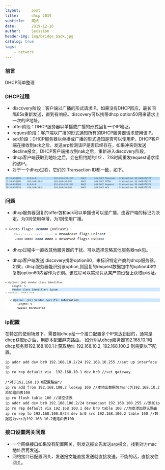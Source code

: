 ```yaml
---
layout:     post
title:      dhcp 2019
subtitle:   网络
date:       2019-12-10
author:     Secssion
header-img:	img/bridge_back.jpg
catalog: true
tags:
    - network
---
```




### 前言
DHCP简单整理

###  DHCP过程

* discovery阶段：客户端以广播的形式请求IP。如果没有DHCP回应，最长间隔65s重新发送，直到有响应。discovery可以携带dhcp option50用来请求上一次的IP地址。
* offer阶段：DHCP服务器以单播或广播的形式回复一个IP地址。
* request阶段：客户端以广播的形式通知所有的DHCP服务器请求使用该IP。
* ack阶段：DHCP服务器以单播或广播的形式通知是否可以使用IP。DHCP客户端在接收到ack之后，发送arp检测该IP是否已经存在，如果冲突则发送decline报文。DHCP客户端接收到nak之后，重新进入discovery阶段。
* dhcp客户端获取到地址之后，会在租约期的1/2 、7/8时间重发request请求续约该IP。
* 对于一个dhcp过程，它们的 Transaction ID都一致，如下。

![dhcp_process](/img/post-in/dhcp_process.PNG)

### 问题

* dhcp服务器回复的offer包和ack可以单播也可以是广播，由客户端的标记为决定。为0则使用单薄，为1则使用广播。

![dhcp_unicast](/img/post-in/dhcp_unicast.PNG)

*  dhcp过程中一直收其他服务器的干扰，可以选择忽略其他服务器nak包。

* dhcp客户端发送 discovery携带option60，来标识特定产商的dhcp服务器。如果，dhcp服务器能识别该option,则回复的request数据包中的option43中复制option60内容作为识别。该过程可以实现只从某产商设备上获取ip地址。

![option60](/img/post-in/option60.PNG)

![option43](/img/post-in/option43.PNG)

### ip配置
在特定的使用场景下，需要用dhcp给一个接口配置多个IP来达到目的，通常是dhcp获取ip之后，用脚本配置静态路由。
如分别从dhcp服务器192.168.10.1和dhcp服务器192.168.100.1上获取地址 192.168.10.2, 192.168.100.2 则需要以下配置。
```
ip addr add dev br0 192.168.10.2/24 192.168.10.255 //set up interface ip
ip ro rep default via  192.168.10.1 dev br0 //set gateway

/*对于192.168.10.0配置路由*/
ip ru add from 192.168.100.2 lookup 100 //本地出数据包为src为192.168.10.2添加路由表100
ip ro flush table 100 //清空该表
ip addr add dev br0 192.168.100.2/24 broadcast 192.168.100.255 //添加ip
ip ro rep default via 192.168.100.1 dev br0 table 100 //为表添加默认路由
ip ro rep to 192.168.100.0/24 dev br0 src 192.168.100.2 table 100 //数据包为src为192.168.10.2走路由表100
```
### 接口设置网关问题
* 一个网络接口如果没有配置网关，则发送报文先发送arp报文，找到对方mac地址后再发送。
* 网络接口已配置网关，发送报文能直接发送就直接发送。不能的话，直接发往网关。









